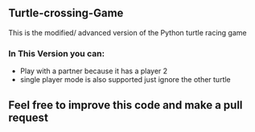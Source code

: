 ## Turtle-crossing-Game
This is the modified/ advanced version of the Python turtle racing game 
### In This Version you can:
- Play with a partner because it has a player 2
- single player mode is also supported just ignore the other turtle
## Feel free to improve this code and make a pull request
